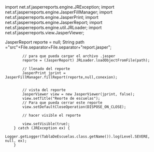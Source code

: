 import net.sf.jasperreports.engine.JRException;
import net.sf.jasperreports.engine.JasperFillManager;
import net.sf.jasperreports.engine.JasperPrint;
import net.sf.jasperreports.engine.JasperReport;
import net.sf.jasperreports.engine.util.JRLoader;
import net.sf.jasperreports.view.JasperViewer;

 JasperReport reporte = null;
            String path ="src"+File.separator+File.separator+"report.jasper";
            
            // para que pueda cargar el archivo .jasper
            reporte = (JasperReport) JRLoader.loadObjectFromFile(path);
            
            // llenado del reporte
            JasperPrint jprint = JasperFillManager.fillReport(reporte,null,conexion);
            
            
            // vista del reporte
            JasperViewer view = new JasperViewer(jprint, false);
            view.setTitle("Reorte de escuelas");
            // Para que pueda cerrar este reporte
            view.setDefaultCloseOperation(DISPOSE_ON_CLOSE);
            
            // hacer visible el reporte
           
            view.setVisible(true);
        } catch (JRException ex) {
            Logger.getLogger(TablaDeEscuelas.class.getName()).log(Level.SEVERE, null, ex);
        }
